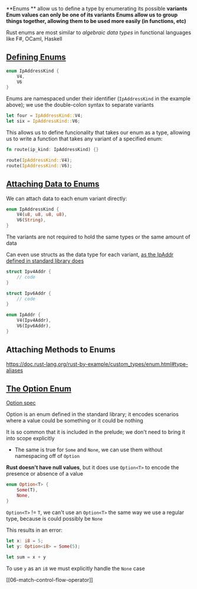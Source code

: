 **Enums ** allow us to define a type by enumerating its possible **variants**
**Enum values can only be one of its variants**
**Enums allow us to group things together, allowing them to be used more easily (in functions, etc)**

Rust enums are most similar to *algebraic data types* in functional languages like F#, OCaml, Haskell

## [Defining Enums](https://doc.rust-lang.org/book/ch06-01-defining-an-enum.html#defining-an-enum)
```rust
enum IpAddressKind {
	V4,
	V6
}
```

Enums are namespaced under their identifier (`IpAddressKind` in the example above); we use the double-colon syntax to separate variants

```rust
let four = IpAddressKind::V4;
let six = IpAddressKind::V6;
```

This allows us to define funcionality that takes our enum as a type, allowing us to write a function that takes any variant of a specified enum:

```rust
fn route(ip_kind: IpAddressKind) {}

route(IpAddressKind::V4);
route(IpAddressKind::V6);
```

## [Attaching Data to Enums](https://doc.rust-lang.org/book/ch06-01-defining-an-enum.html#enum-values)
We can attach data to each enum variant directly:

```rust
enum IpAddressKind {
	V4(u8, u8, u8, u8),
	V6(String),
}
```

The variants are not required to hold the same types or the same amount of data

Can even use structs as the data type for each variant, [as the IpAddr defined in standard library does](https://doc.rust-lang.org/std/net/enum.IpAddr.html)

```rust
struct Ipv4Addr {
	// code
}

struct Ipv6Addr {
	// code
}

enum IpAddr {
	V4(Ipv4Addr),
	V6(Ipv6Addr),
}
```


## Attaching Methods to Enums

https://doc.rust-lang.org/rust-by-example/custom_types/enum.html#type-aliases

## [The Option Enum](https://doc.rust-lang.org/book/ch06-01-defining-an-enum.html#the-option-enum-and-its-advantages-over-null-values)
[Option spec](https://doc.rust-lang.org/std/option/enum.Option.html)
	
Option is an enum defined in the standard library; it encodes scenarios where a value could be something or it could be nothing
	
It is so common that it is included in the prelude; we don't need to bring it into scope explicitly
- The same is true for `Some` and `None`, we can use them without namespacing off of `Option`

**Rust doesn't have null values**, but it does use `Option<T>` to encode the presence or absence of a value

```rust
enum Option<T> {
	Some(T),
	None,
}
```

`Option<T>` != `T`, we can't use an `Option<T>` the same way we use a regular type, because is could possibly be `None`

This results in an error:
```rust
let x: i8 = 5;
let y: Option<i8> = Some(5);

let sum = x + y
```

To use `y` as an `i8` we must explicitly handle the `None` case

[[06-match-control-flow-operator]]